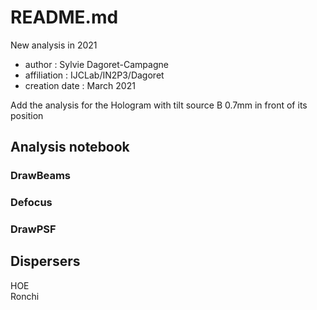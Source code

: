 # README.md

New analysis in 2021

- author : Sylvie Dagoret-Campagne
- affiliation : IJCLab/IN2P3/Dagoret
- creation date : March 2021


Add the analysis for the Hologram with tilt source B 0.7mm in front of its position


## Analysis notebook

### DrawBeams

### Defocus		

### DrawPSF		

## Dispersers
HOE		
Ronchi
